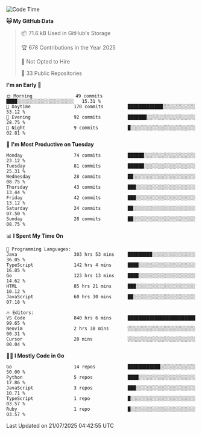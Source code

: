 <!--START_SECTION:thansetan-waka-->
![Code Time](http://img.shields.io/badge/Code%20Time-843%20hrs%205%20mins-blue)

**🐱 My GitHub Data** 

> 📦 71.6 kB Used in GitHub's Storage 
 > 
> 🏆 678 Contributions in the Year 2025
 > 
> 🚫 Not Opted to Hire
 > 
> 📜 33 Public Repositories 
 > 

**I'm an Early 🐤** 

```text
🌞 Morning                49 commits          ████░░░░░░░░░░░░░░░░░░░░░   15.31 % 
🌆 Daytime                170 commits         █████████████░░░░░░░░░░░░   53.12 % 
🌃 Evening                92 commits          ███████░░░░░░░░░░░░░░░░░░   28.75 % 
🌙 Night                  9 commits           █░░░░░░░░░░░░░░░░░░░░░░░░   02.81 % 
```

📅 **I'm Most Productive on Tuesday** 

```text
Monday                   74 commits          ██████░░░░░░░░░░░░░░░░░░░   23.12 % 
Tuesday                  81 commits          ██████░░░░░░░░░░░░░░░░░░░   25.31 % 
Wednesday                28 commits          ██░░░░░░░░░░░░░░░░░░░░░░░   08.75 % 
Thursday                 43 commits          ███░░░░░░░░░░░░░░░░░░░░░░   13.44 % 
Friday                   42 commits          ███░░░░░░░░░░░░░░░░░░░░░░   13.12 % 
Saturday                 24 commits          ██░░░░░░░░░░░░░░░░░░░░░░░   07.50 % 
Sunday                   28 commits          ██░░░░░░░░░░░░░░░░░░░░░░░   08.75 % 
```

📊 **I Spent My Time On** 

```text
💬 Programming Languages: 
Java                     303 hrs 53 mins     █████████░░░░░░░░░░░░░░░░   36.05 % 
TypeScript               142 hrs 4 mins      ████░░░░░░░░░░░░░░░░░░░░░   16.85 % 
Go                       123 hrs 13 mins     ████░░░░░░░░░░░░░░░░░░░░░   14.62 % 
HTML                     85 hrs 21 mins      ███░░░░░░░░░░░░░░░░░░░░░░   10.12 % 
JavaScript               60 hrs 30 mins      ██░░░░░░░░░░░░░░░░░░░░░░░   07.18 % 

🔥 Editors: 
VS Code                  840 hrs 6 mins      █████████████████████████   99.65 % 
Neovim                   2 hrs 38 mins       ░░░░░░░░░░░░░░░░░░░░░░░░░   00.31 % 
Cursor                   20 mins             ░░░░░░░░░░░░░░░░░░░░░░░░░   00.04 % 
```

**🧑‍💻 I Mostly Code in Go** 

```text
Go                       14 repos            ████████████░░░░░░░░░░░░░   50.00 % 
Python                   5 repos             ████░░░░░░░░░░░░░░░░░░░░░   17.86 % 
JavaScript               3 repos             ███░░░░░░░░░░░░░░░░░░░░░░   10.71 % 
TypeScript               1 repo              █░░░░░░░░░░░░░░░░░░░░░░░░   03.57 % 
Ruby                     1 repo              █░░░░░░░░░░░░░░░░░░░░░░░░   03.57 % 
```

Last Updated on 21/07/2025 04:42:55 UTC
<!--END_SECTION:thansetan-waka-->